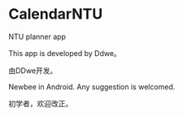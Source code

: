 # CalendarNTU
NTU planner app

This app is developed by Ddwe。

由DDwe开发。

Newbee in Android. Any suggestion is welcomed.

初学者，欢迎改正。
